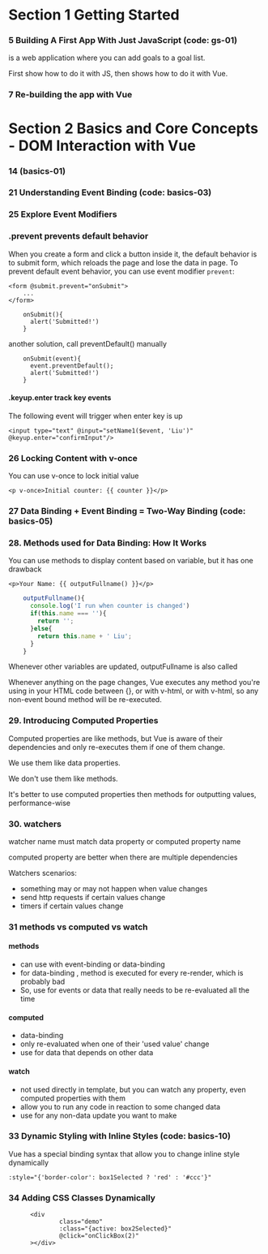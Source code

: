 # Section 1 Getting Started

### 5 Building A First App With Just JavaScript  (code:  gs-01)

is a web application where you can add goals to a goal list.

First show how to do it with JS, then shows how to do it with Vue.

### 7 Re-building the app with Vue

# Section 2 Basics and Core Concepts - DOM Interaction with Vue

### 14 (basics-01)

### 21 Understanding Event Binding (code: basics-03)

### 25 Explore Event Modifiers

### .prevent prevents default behavior

When you create a form and click a button inside it, the default behavior is to submit form, which reloads the page and lose the data in page. To prevent default event behavior, you can use event modifier `prevent`:

```
<form @submit.prevent="onSubmit">
	...
</form>
```

```
    onSubmit(){
      alert('Submitted!')
    }
```



another solution, call preventDefault() manually

```
    onSubmit(event){
      event.preventDefault();
      alert('Submitted!')
    }
```

#### .keyup.enter track key events

The following event will trigger when enter key is up

```
<input type="text" @input="setName1($event, 'Liu')" @keyup.enter="confirmInput"/>
```

### 26 Locking Content with v-once

You can use v-once to lock initial value

```
<p v-once>Initial counter: {{ counter }}</p>
```

### 27 Data Binding + Event Binding = Two-Way Binding (code: basics-05)

### 28. Methods used for Data Binding: How It Works

You can use methods to display content based on variable, but it has one drawback

```
<p>Your Name: {{ outputFullname() }}</p>
```

```js
    outputFullname(){
      console.log('I run when counter is changed')
      if(this.name === ''){
        return '';
      }else{
        return this.name + ' Liu';
      }
    }
```

Whenever other variables are updated, outputFullname is also called

Whenever anything on the page changes, Vue executes any method you're using in your HTML code between {}, or with v-html, or with v-html, so any non-event bound method will be re-executed.

### 29. Introducing Computed Properties

Computed properties are like methods, but Vue is aware of their dependencies and only re-executes them if one of them change. 

We use them like data properties.

We don't use them like methods.

It's better to use computed properties then methods for outputting values, performance-wise

### 30. watchers

watcher name must match data property or computed property name

computed property are better when there are multiple dependencies

Watchers scenarios:

- something may or may not happen when value changes
- send http requests if certain values change
- timers if certain values change

### 31 methods vs computed vs watch

#### methods

- can use with event-binding or data-binding
- for data-binding , method is executed for every re-render, which is probably bad
- So, use for events or data that really needs to be re-evaluated all the time

#### computed

- data-binding
- only re-evaluated when one of their 'used value' change
- use for data that depends on other data

#### watch

- not used directly in template, but you can watch any property, even computed properties with them
- allow you to run any code in reaction to some changed data
- use for any non-data update you want to make

### 33 Dynamic Styling with Inline Styles (code: basics-10)

Vue has a special binding syntax that allow you to change inline style dynamically

```
:style="{'border-color': box1Selected ? 'red' : '#ccc'}"
```

### 34  Adding CSS Classes Dynamically

```
      <div
              class="demo"
              :class="{active: box2Selected}"
              @click="onClickBox(2)"
      ></div>
```





